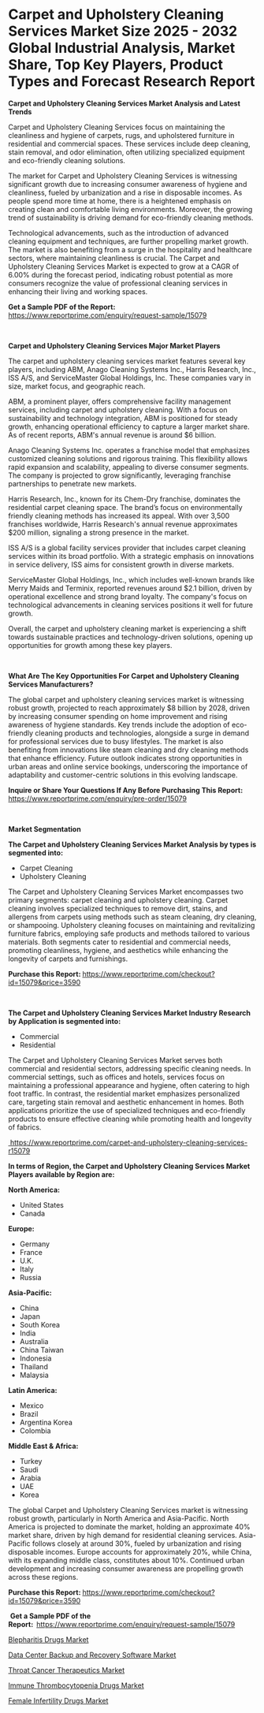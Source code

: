 <p><h1>Carpet and Upholstery Cleaning Services Market Size 2025 - 2032 Global Industrial Analysis, Market Share, Top Key Players, Product Types and Forecast Research Report</h1></p><p><strong>Carpet and Upholstery Cleaning Services Market Analysis and Latest Trends</strong></p>
<p><p>Carpet and Upholstery Cleaning Services focus on maintaining the cleanliness and hygiene of carpets, rugs, and upholstered furniture in residential and commercial spaces. These services include deep cleaning, stain removal, and odor elimination, often utilizing specialized equipment and eco-friendly cleaning solutions. </p><p>The market for Carpet and Upholstery Cleaning Services is witnessing significant growth due to increasing consumer awareness of hygiene and cleanliness, fueled by urbanization and a rise in disposable incomes. As people spend more time at home, there is a heightened emphasis on creating clean and comfortable living environments. Moreover, the growing trend of sustainability is driving demand for eco-friendly cleaning methods.</p><p>Technological advancements, such as the introduction of advanced cleaning equipment and techniques, are further propelling market growth. The market is also benefiting from a surge in the hospitality and healthcare sectors, where maintaining cleanliness is crucial. The Carpet and Upholstery Cleaning Services Market is expected to grow at a CAGR of 6.00% during the forecast period, indicating robust potential as more consumers recognize the value of professional cleaning services in enhancing their living and working spaces.</p></p>
<p><strong>Get a Sample PDF of the Report:&nbsp;</strong> <a href="https://www.reportprime.com/enquiry/request-sample/15079?utm_campaign=1901&utm_medium=2&utm_source=Github&utm_content=ia&utm_term=20032025&utm_id=carpet-and-upholstery-cleaning-services">https://www.reportprime.com/enquiry/request-sample/15079</a></p>
<p>&nbsp;</p>
<p><strong>Carpet and Upholstery Cleaning Services Major Market Players</strong></p>
<p><p>The carpet and upholstery cleaning services market features several key players, including ABM, Anago Cleaning Systems Inc., Harris Research, Inc., ISS A/S, and ServiceMaster Global Holdings, Inc. These companies vary in size, market focus, and geographic reach.</p><p>ABM, a prominent player, offers comprehensive facility management services, including carpet and upholstery cleaning. With a focus on sustainability and technology integration, ABM is positioned for steady growth, enhancing operational efficiency to capture a larger market share. As of recent reports, ABM's annual revenue is around $6 billion.</p><p>Anago Cleaning Systems Inc. operates a franchise model that emphasizes customized cleaning solutions and rigorous training. This flexibility allows rapid expansion and scalability, appealing to diverse consumer segments. The company is projected to grow significantly, leveraging franchise partnerships to penetrate new markets.</p><p>Harris Research, Inc., known for its Chem-Dry franchise, dominates the residential carpet cleaning space. The brand’s focus on environmentally friendly cleaning methods has increased its appeal. With over 3,500 franchises worldwide, Harris Research's annual revenue approximates $200 million, signaling a strong presence in the market. </p><p>ISS A/S is a global facility services provider that includes carpet cleaning services within its broad portfolio. With a strategic emphasis on innovations in service delivery, ISS aims for consistent growth in diverse markets. </p><p>ServiceMaster Global Holdings, Inc., which includes well-known brands like Merry Maids and Terminix, reported revenues around $2.1 billion, driven by operational excellence and strong brand loyalty. The company's focus on technological advancements in cleaning services positions it well for future growth.</p><p>Overall, the carpet and upholstery cleaning market is experiencing a shift towards sustainable practices and technology-driven solutions, opening up opportunities for growth among these key players.</p></p>
<p>&nbsp;</p>
<p><strong>What Are The Key Opportunities For Carpet and Upholstery Cleaning Services Manufacturers?</strong></p>
<p><p>The global carpet and upholstery cleaning services market is witnessing robust growth, projected to reach approximately $8 billion by 2028, driven by increasing consumer spending on home improvement and rising awareness of hygiene standards. Key trends include the adoption of eco-friendly cleaning products and technologies, alongside a surge in demand for professional services due to busy lifestyles. The market is also benefiting from innovations like steam cleaning and dry cleaning methods that enhance efficiency. Future outlook indicates strong opportunities in urban areas and online service bookings, underscoring the importance of adaptability and customer-centric solutions in this evolving landscape.</p></p>
<p><strong>Inquire or Share Your Questions If Any Before Purchasing This Report:</strong> <a href="https://www.reportprime.com/enquiry/pre-order/15079?utm_campaign=1901&utm_medium=2&utm_source=Github&utm_content=ia&utm_term=20032025&utm_id=carpet-and-upholstery-cleaning-services">https://www.reportprime.com/enquiry/pre-order/15079</a></p>
<p>&nbsp;</p>
<p><strong>Market Segmentation</strong></p>
<p><strong>The Carpet and Upholstery Cleaning Services Market Analysis by types is segmented into:</strong></p>
<p><ul><li>Carpet Cleaning</li><li>Upholstery Cleaning</li></ul></p>
<p><p>The Carpet and Upholstery Cleaning Services Market encompasses two primary segments: carpet cleaning and upholstery cleaning. Carpet cleaning involves specialized techniques to remove dirt, stains, and allergens from carpets using methods such as steam cleaning, dry cleaning, or shampooing. Upholstery cleaning focuses on maintaining and revitalizing furniture fabrics, employing safe products and methods tailored to various materials. Both segments cater to residential and commercial needs, promoting cleanliness, hygiene, and aesthetics while enhancing the longevity of carpets and furnishings.</p></p>
<p><strong>Purchase this Report:&nbsp;</strong><a href="https://www.reportprime.com/checkout?id=15079&price=3590&utm_campaign=1901&utm_medium=2&utm_source=Github&utm_content=ia&utm_term=20032025&utm_id=carpet-and-upholstery-cleaning-services">https://www.reportprime.com/checkout?id=15079&price=3590</a></p>
<p>&nbsp;</p>
<p><strong>The Carpet and Upholstery Cleaning Services Market Industry Research by Application is segmented into:</strong></p>
<p><ul><li>Commercial</li><li>Residential</li></ul></p>
<p><p>The Carpet and Upholstery Cleaning Services Market serves both commercial and residential sectors, addressing specific cleaning needs. In commercial settings, such as offices and hotels, services focus on maintaining a professional appearance and hygiene, often catering to high foot traffic. In contrast, the residential market emphasizes personalized care, targeting stain removal and aesthetic enhancement in homes. Both applications prioritize the use of specialized techniques and eco-friendly products to ensure effective cleaning while promoting health and longevity of fabrics.</p></p>
<p><a href="https://www.reportprime.com/carpet-and-upholstery-cleaning-services-r15079?utm_campaign=1901&utm_medium=2&utm_source=Github&utm_content=ia&utm_term=20032025&utm_id=carpet-and-upholstery-cleaning-services">&nbsp;https://www.reportprime.com/carpet-and-upholstery-cleaning-services-r15079</a></p>
<p><strong>In terms of Region, the Carpet and Upholstery Cleaning Services Market Players available by Region are:</strong></p>
<p>
    <p> <strong> North America: </strong>
        <ul>
            <li>United States</li>
            <li>Canada</li>
        </ul>
        </p> 
    <p> <strong> Europe: </strong>
        <ul>
            <li>Germany</li>
            <li>France</li>
            <li>U.K.</li>
            <li>Italy</li>
            <li>Russia</li>
        </ul>
        </p> 
    <p> <strong> Asia-Pacific: </strong>
        <ul>
            <li>China</li>
            <li>Japan</li>
            <li>South Korea</li>
            <li>India</li>
            <li>Australia</li>
            <li>China Taiwan</li>
            <li>Indonesia</li>
            <li>Thailand</li>
            <li>Malaysia</li>
        </ul>
        </p> 
    <p> <strong> Latin America: </strong>
        <ul>
            <li>Mexico</li>
            <li>Brazil</li>
            <li>Argentina Korea</li>
            <li>Colombia</li>
        </ul>
        </p> 
    <p> <strong> Middle East & Africa: </strong>
        <ul>
            <li>Turkey</li>
            <li>Saudi</li>
            <li>Arabia</li>
            <li>UAE</li>
            <li>Korea</li>
        </ul>
    </p>
    </p>
<p><p>The global Carpet and Upholstery Cleaning Services market is witnessing robust growth, particularly in North America and Asia-Pacific. North America is projected to dominate the market, holding an approximate 40% market share, driven by high demand for residential cleaning services. Asia-Pacific follows closely at around 30%, fueled by urbanization and rising disposable incomes. Europe accounts for approximately 20%, while China, with its expanding middle class, constitutes about 10%. Continued urban development and increasing consumer awareness are propelling growth across these regions.</p></p>
<p><strong>Purchase this Report: </strong><a href="https://www.reportprime.com/checkout?id=15079&price=3590&utm_campaign=1901&utm_medium=2&utm_source=Github&utm_content=ia&utm_term=20032025&utm_id=carpet-and-upholstery-cleaning-services">https://www.reportprime.com/checkout?id=15079&price=3590</a></p>
<p>&nbsp;<strong>Get a Sample PDF of the Report:&nbsp;&nbsp;</strong><a href="https://www.reportprime.com/enquiry/request-sample/15079?utm_campaign=1901&utm_medium=2&utm_source=Github&utm_content=ia&utm_term=20032025&utm_id=carpet-and-upholstery-cleaning-services">https://www.reportprime.com/enquiry/request-sample/15079</a></p>
<p><strong></strong></p>
<p><p><a href="https://github.com/motosyuliq/Market-Research-Report-List-1/blob/main/blepharitis-drugs-market.md?utm_campaign=1901&utm_medium=2&utm_source=Github&utm_content=ia&utm_term=20032025&utm_id=carpet-and-upholstery-cleaning-services">Blepharitis Drugs Market</a></p><p><a href="https://github.com/thapabylers2/Market-Research-Report-List-1/blob/main/data-center-backup-and-recovery-software-market.md?utm_campaign=1901&utm_medium=2&utm_source=Github&utm_content=ia&utm_term=20032025&utm_id=carpet-and-upholstery-cleaning-services">Data Center Backup and Recovery Software Market</a></p><p><a href="https://github.com/nsmifidget3/Market-Research-Report-List-1/blob/main/throat-cancer-therapeutics-market.md?utm_campaign=1901&utm_medium=2&utm_source=Github&utm_content=ia&utm_term=20032025&utm_id=carpet-and-upholstery-cleaning-services">Throat Cancer Therapeutics Market</a></p><p><a href="https://github.com/lotoahshaiek/Market-Research-Report-List-1/blob/main/immune-thrombocytopenia-drugs-market.md?utm_campaign=1901&utm_medium=2&utm_source=Github&utm_content=ia&utm_term=20032025&utm_id=carpet-and-upholstery-cleaning-services">Immune Thrombocytopenia Drugs Market</a></p><p><a href="https://github.com/muskoaizahfi/Market-Research-Report-List-1/blob/main/female-infertility-drugs-market.md?utm_campaign=1901&utm_medium=2&utm_source=Github&utm_content=ia&utm_term=20032025&utm_id=carpet-and-upholstery-cleaning-services">Female Infertility Drugs Market</a></p></p>